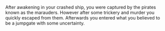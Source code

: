 After awakening in your crashed ship, you were captured by the pirates known as the marauders.
However after some trickery and murder you quickly escaped from them.
Afterwards you entered what you believed to be a jumpgate with some uncertainty.